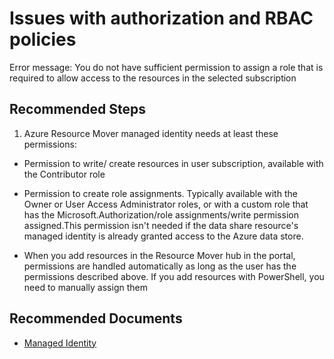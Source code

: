 <properties
  pagetitle="Issues with authorization and RBAC policies"
  service=""
  resource=""
  ms.author="prkazasr"
  selfhelptype="Generic"
  supporttopicids="32746783"
  productpesids="17321"
  cloudenvironments="public"
  articleid="81f556a3-8553-42cd-8f68-b9c85ba3c28c"
  ownershipid="Compute_AzureMigrate" />
# Issues with authorization and RBAC policies

Error message: You do not have sufficient permission to assign a role that is required to allow access to the resources in the selected subscription 

## **Recommended Steps**

1. Azure Resource Mover managed identity needs at least these permissions:

- Permission to write/ create resources in user subscription, available with the Contributor role

- Permission to create role assignments. Typically available with the Owner or User Access Administrator roles, or with a custom role that has 
the Microsoft.Authorization/role assignments/write permission assigned.This permission isn't needed if the data share resource's managed 
identity is already granted access to the Azure data store.

- When you add resources in the Resource Mover hub in the portal, permissions are handled automatically as long as the user has the permissions described above. 
If you add resources with PowerShell, you need to manually assign them



## **Recommended Documents**

* [Managed Identity](https://docs.microsoft.com/azure/resource-mover/common-questions)

